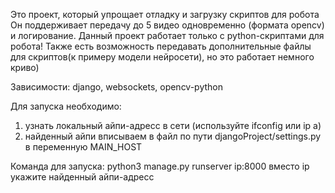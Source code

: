 Это проект, который упрощает отладку и загрузку скриптов для робота
Он поддерживает передачу до 5 видео одновременно (формата opencv) и логирование.
Данный проект работает только с python-скриптами для робота!
Также есть возможность передавать дополнительные файлы для скриптов(к примеру модели нейросети), но это работает немного криво)

Зависимости:
django, websockets, opencv-python

Для запуска необходимо:
1) узнать локальный айпи-адресс в сети (используйте ifconfig или ip a)
2) найденный айпи вписываем в файл по пути djangoProject/settings.py в переменную MAIN_HOST

Команда для запуска:
python3 manage.py runserver ip:8000
вместо ip укажите найденный айпи-адресс
